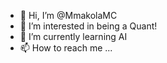 - 👋 Hi, I’m @MmakolaMC
- 👀 I’m interested in being a Quant!
- 🌱 I’m currently learning AI
- 📫 How to reach me ...

<!---
MmakolaMC/MmakolaMC is a ✨ special ✨ repository because its `README.md` (this file) appears on your GitHub profile.
You can click the Preview link to take a look at your changes.
--->
